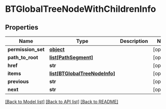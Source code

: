 # BTGlobalTreeNodeWithChildrenInfo

## Properties
Name | Type | Description | Notes
------------ | ------------- | ------------- | -------------
**permission_set** | [**object**](.md) |  | [optional] 
**path_to_root** | [**list[PathSegment]**](PathSegment.md) |  | [optional] 
**href** | **str** |  | [optional] 
**items** | [**list[BTGlobalTreeNodeInfo]**](BTGlobalTreeNodeInfo.md) |  | [optional] 
**previous** | **str** |  | [optional] 
**next** | **str** |  | [optional] 

[[Back to Model list]](../README.md#documentation-for-models) [[Back to API list]](../README.md#documentation-for-api-endpoints) [[Back to README]](../README.md)


